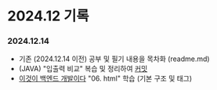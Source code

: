 # 2024.12 기록</br>
### 2024.12.14
* 기존 (2024.12.14 이전) 공부 및 필기 내용을 목차화 (readme.md)
* (JAVA) "입출력 비교" 복습 및 정리하여 [커밋](https://github.com/dbalsk/TIL/blob/main/JAVA/%EC%9E%85%EC%B6%9C%EB%A0%A5%20%EB%B9%84%EA%B5%90.md)
* [이것이 백엔드 개발이다](https://product.kyobobook.co.kr/detail/S000211834105) "06. html" 학습 (기본 구조 및 태그) 
